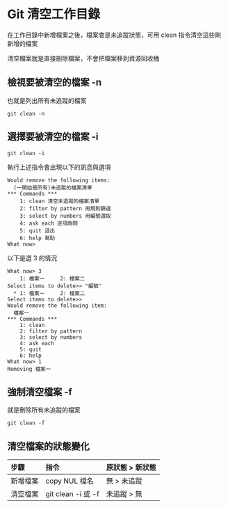 # Git 清空工作目錄

在工作目錄中新增檔案之後，檔案會是未追蹤狀態，可用 clean 指令清空這些剛新增的檔案

清空檔案就是直接刪除檔案，不會把檔案移到資源回收桶

## 檢視要被清空的檔案 -n

也就是列出所有未追蹤的檔案

```text
git clean -n
```

## 選擇要被清空的檔案 -i

```text
git clean -i
```

執行上述指令會出現以下的訊息與選項

```text
Would remove the following items:
  (一開始是所有)未追蹤的檔案清單
*** Commands ***
    1: clean 清空未追蹤的檔案清單
    2: filter by pattern 用規則篩選
    3: select by numbers 用編號選取
    4: ask each 逐項詢問
    5: quit 退出
    6: help 幫助
What now>
```

以下是選 3 的情況

```text
What now> 3
    1: 檔案一     2: 檔案二
Select items to delete>> "編號"
  * 1: 檔案一     2: 檔案二
Select items to delete>>
Would remove the following item:
  檔案一
*** Commands ***
    1: clean
    2: filter by pattern
    3: select by numbers
    4: ask each
    5: quit
    6: help
What now> 1
Removing 檔案一
```

## 強制清空檔案 -f

就是刪除所有未追蹤的檔案

```text
git clean -f
```

## 清空檔案的狀態變化

| 步驟 | 指令 | 原狀態 > 新狀態 |
| :- | :- | :- |
| 新增檔案 | copy NUL 檔名 | 無 > 未追蹤 |
| 清空檔案 | git clean -i 或 -f | 未追蹤 > 無 |
